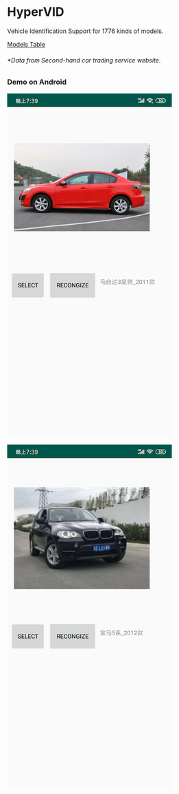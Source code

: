 # HyperVID
Vehicle Identification Support for 1776 kinds of models. 

[Models Table](label.txt)

###### *Data from Second-hand car trading service website.



### Demo on Android

![Screenshot_2019-04-21-19-39-42-500_test.deploy.tv](demo_images/Screenshot_2019-04-21-19-39-42-500_test.deploy.tv.png)

![Screenshot_2019-04-21-19-39-55-200_test.deploy.tv](demo_images/Screenshot_2019-04-21-19-39-55-200_test.deploy.tv.png)

